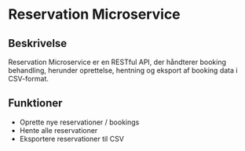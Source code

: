 # Reservation Microservice

## Beskrivelse
Reservation Microservice er en RESTful API, der håndterer booking behandling, herunder oprettelse, hentning og eksport af booking data i CSV-format.

## Funktioner
- Oprette nye reservationer / bookings
- Hente alle reservationer
- Eksportere reservationer til CSV
